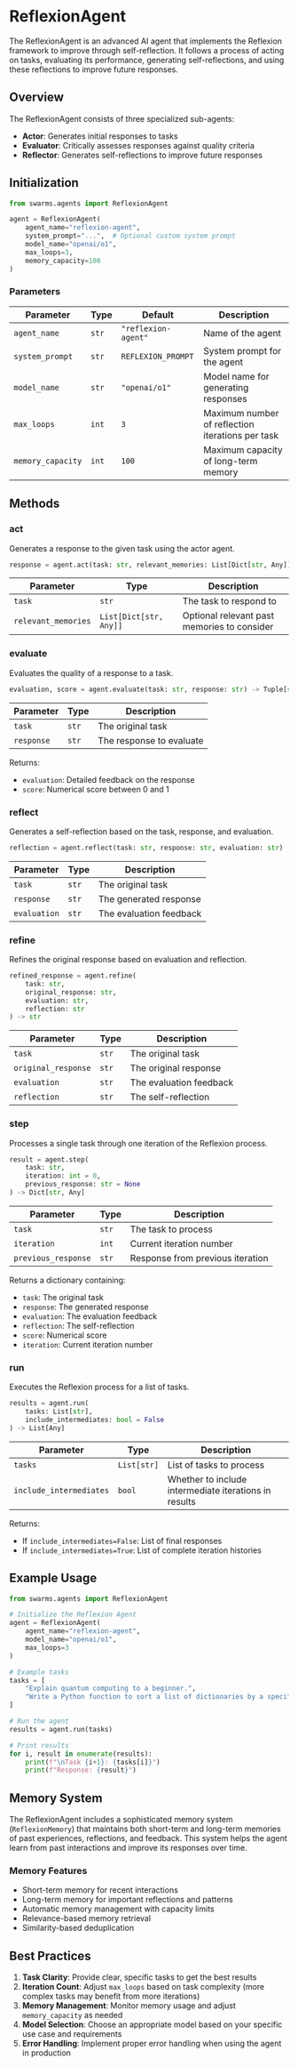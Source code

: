# ReflexionAgent

The ReflexionAgent is an advanced AI agent that implements the Reflexion framework to improve through self-reflection. It follows a process of acting on tasks, evaluating its performance, generating self-reflections, and using these reflections to improve future responses.

## Overview

The ReflexionAgent consists of three specialized sub-agents:
- **Actor**: Generates initial responses to tasks
- **Evaluator**: Critically assesses responses against quality criteria
- **Reflector**: Generates self-reflections to improve future responses

## Initialization

```python
from swarms.agents import ReflexionAgent

agent = ReflexionAgent(
    agent_name="reflexion-agent",
    system_prompt="...",  # Optional custom system prompt
    model_name="openai/o1",
    max_loops=3,
    memory_capacity=100
)
```

### Parameters

| Parameter | Type | Default | Description |
|-----------|------|---------|-------------|
| `agent_name` | `str` | `"reflexion-agent"` | Name of the agent |
| `system_prompt` | `str` | `REFLEXION_PROMPT` | System prompt for the agent |
| `model_name` | `str` | `"openai/o1"` | Model name for generating responses |
| `max_loops` | `int` | `3` | Maximum number of reflection iterations per task |
| `memory_capacity` | `int` | `100` | Maximum capacity of long-term memory |

## Methods

### act

Generates a response to the given task using the actor agent.

```python
response = agent.act(task: str, relevant_memories: List[Dict[str, Any]] = None) -> str
```

| Parameter | Type | Description |
|-----------|------|-------------|
| `task` | `str` | The task to respond to |
| `relevant_memories` | `List[Dict[str, Any]]` | Optional relevant past memories to consider |

### evaluate

Evaluates the quality of a response to a task.

```python
evaluation, score = agent.evaluate(task: str, response: str) -> Tuple[str, float]
```

| Parameter | Type | Description |
|-----------|------|-------------|
| `task` | `str` | The original task |
| `response` | `str` | The response to evaluate |

Returns:
- `evaluation`: Detailed feedback on the response
- `score`: Numerical score between 0 and 1

### reflect

Generates a self-reflection based on the task, response, and evaluation.

```python
reflection = agent.reflect(task: str, response: str, evaluation: str) -> str
```

| Parameter | Type | Description |
|-----------|------|-------------|
| `task` | `str` | The original task |
| `response` | `str` | The generated response |
| `evaluation` | `str` | The evaluation feedback |

### refine

Refines the original response based on evaluation and reflection.

```python
refined_response = agent.refine(
    task: str,
    original_response: str,
    evaluation: str,
    reflection: str
) -> str
```

| Parameter | Type | Description |
|-----------|------|-------------|
| `task` | `str` | The original task |
| `original_response` | `str` | The original response |
| `evaluation` | `str` | The evaluation feedback |
| `reflection` | `str` | The self-reflection |

### step

Processes a single task through one iteration of the Reflexion process.

```python
result = agent.step(
    task: str,
    iteration: int = 0,
    previous_response: str = None
) -> Dict[str, Any]
```

| Parameter | Type | Description |
|-----------|------|-------------|
| `task` | `str` | The task to process |
| `iteration` | `int` | Current iteration number |
| `previous_response` | `str` | Response from previous iteration |

Returns a dictionary containing:
- `task`: The original task
- `response`: The generated response
- `evaluation`: The evaluation feedback
- `reflection`: The self-reflection
- `score`: Numerical score
- `iteration`: Current iteration number

### run

Executes the Reflexion process for a list of tasks.

```python
results = agent.run(
    tasks: List[str],
    include_intermediates: bool = False
) -> List[Any]
```

| Parameter | Type | Description |
|-----------|------|-------------|
| `tasks` | `List[str]` | List of tasks to process |
| `include_intermediates` | `bool` | Whether to include intermediate iterations in results |

Returns:
- If `include_intermediates=False`: List of final responses
- If `include_intermediates=True`: List of complete iteration histories

## Example Usage

```python
from swarms.agents import ReflexionAgent

# Initialize the Reflexion Agent
agent = ReflexionAgent(
    agent_name="reflexion-agent",
    model_name="openai/o1",
    max_loops=3
)

# Example tasks
tasks = [
    "Explain quantum computing to a beginner.",
    "Write a Python function to sort a list of dictionaries by a specific key."
]

# Run the agent
results = agent.run(tasks)

# Print results
for i, result in enumerate(results):
    print(f"\nTask {i+1}: {tasks[i]}")
    print(f"Response: {result}")
```

## Memory System

The ReflexionAgent includes a sophisticated memory system (`ReflexionMemory`) that maintains both short-term and long-term memories of past experiences, reflections, and feedback. This system helps the agent learn from past interactions and improve its responses over time.

### Memory Features
- Short-term memory for recent interactions
- Long-term memory for important reflections and patterns
- Automatic memory management with capacity limits
- Relevance-based memory retrieval
- Similarity-based deduplication

## Best Practices

1. **Task Clarity**: Provide clear, specific tasks to get the best results
2. **Iteration Count**: Adjust `max_loops` based on task complexity (more complex tasks may benefit from more iterations)
3. **Memory Management**: Monitor memory usage and adjust `memory_capacity` as needed
4. **Model Selection**: Choose an appropriate model based on your specific use case and requirements
5. **Error Handling**: Implement proper error handling when using the agent in production
